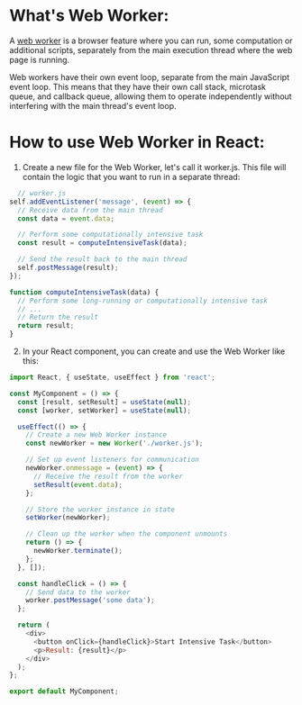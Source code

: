 # What's Web Worker: 
A [web worker](https://developer.mozilla.org/en-US/docs/Web/API/Web_Workers_API/Using_web_workers) is a browser feature where you can run, some computation or additional scripts, separately from the main execution thread where the web page is running.

Web workers have their own event loop, separate from the main JavaScript event loop. This means that they have their own call stack, microtask queue, and callback queue, allowing them to operate independently without interfering with the main thread's event loop.

# How to use Web Worker in React: 

 1. Create a new file for the Web Worker, let's call it worker.js. This file will contain the logic that you want to run in a separate thread:
```javascript
  // worker.js
self.addEventListener('message', (event) => {
  // Receive data from the main thread
  const data = event.data;

  // Perform some computationally intensive task
  const result = computeIntensiveTask(data);

  // Send the result back to the main thread
  self.postMessage(result);
});

function computeIntensiveTask(data) {
  // Perform some long-running or computationally intensive task
  // ...
  // Return the result
  return result;
}

   ```
2. In your React component, you can create and use the Web Worker like this:

```javascript
import React, { useState, useEffect } from 'react';

const MyComponent = () => {
  const [result, setResult] = useState(null);
  const [worker, setWorker] = useState(null);

  useEffect(() => {
    // Create a new Web Worker instance
    const newWorker = new Worker('./worker.js');

    // Set up event listeners for communication
    newWorker.onmessage = (event) => {
      // Receive the result from the worker
      setResult(event.data);
    };

    // Store the worker instance in state
    setWorker(newWorker);

    // Clean up the worker when the component unmounts
    return () => {
      newWorker.terminate();
    };
  }, []);

  const handleClick = () => {
    // Send data to the worker
    worker.postMessage('some data');
  };

  return (
    <div>
      <button onClick={handleClick}>Start Intensive Task</button>
      <p>Result: {result}</p>
    </div>
  );
};

export default MyComponent;

```
